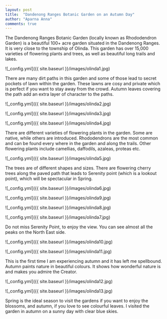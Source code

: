 ```yaml
---
layout: post
title:  "Dandenong Ranges Botanic Garden on an Autumn Day"
author: "Aparna Anna"
comments: true
---
```

The Dandenong Ranges Botanic Garden  (locally known as Rhododendron Garden) is a beautiful 100+ acre garden situated in the Dandenong Ranges. It is very close to the township of Olinda. This garden has over 15,000 varieties of flowering plants and trees, as well as beautiful long trails and lakes. 

![_config.yml]({{ site.baseurl }}/images/olinda1.jpg)

There are many dirt paths in this garden and some of those lead to secret pockets of lawn within the garden. These lawns are cosy and private which is perfect if you want to stay away from the crowd. Autumn leaves covering the path add an extra layer of character to the paths. 

![_config.yml]({{ site.baseurl }}/images/olinda2.jpg)

![_config.yml]({{ site.baseurl }}/images/olinda3.jpg)

![_config.yml]({{ site.baseurl }}/images/olinda4.jpg)

There are different varieties of flowering plants in the garden. Some are native, while others are introduced. Rhododendrons are the most common and can be found every where in the garden and along the trails. Other flowering plants include camellias, daffodils, azaleas, proteas etc. 

![_config.yml]({{ site.baseurl }}/images/olinda5.jpg)

The trees are of different shapes and sizes. There are flowering cherry trees along the paved path that leads to Serenity point (which is a lookout point), which will be spectacular in Spring.

![_config.yml]({{ site.baseurl }}/images/olinda6.jpg)

![_config.yml]({{ site.baseurl }}/images/olinda9.jpg)

![_config.yml]({{ site.baseurl }}/images/olinda8.jpg)

![_config.yml]({{ site.baseurl }}/images/olinda7.jpg)

Do not miss Serenity Point, to enjoy the view. You can see almost all the peaks on the North East side. 

![_config.yml]({{ site.baseurl }}/images/olinda10.jpg)

![_config.yml]({{ site.baseurl }}/images/olinda11.jpg)

This is the first time I am experiencing autumn and it has left me spellbound. Autumn paints nature in beautiful colours. It shows how wonderful nature is and makes you admire the Creator. 

![_config.yml]({{ site.baseurl }}/images/olinda12.jpg)

![_config.yml]({{ site.baseurl }}/images/olinda13.jpg)

Spring is the ideal season to visit the gardens if you want to enjoy the blossoms, and autumn, if you love to see colourful leaves. I visited the garden in autumn on a sunny day with clear blue skies.

